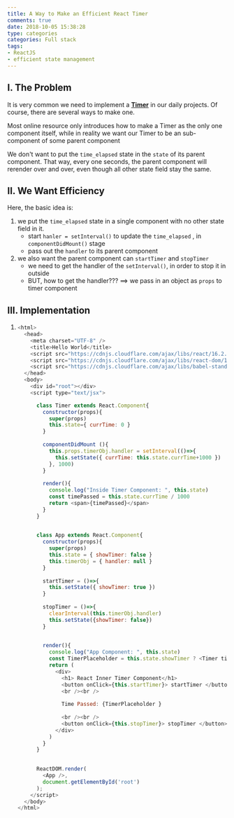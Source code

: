 ```yaml
---
title: A Way to Make an Efficient React Timer
comments: true
date: 2018-10-05 15:38:28
type: categories
categories: Full stack
tags: 
- ReactJS
- efficient state management
---
```




## I. The Problem

It is very common we need to implement a **<u>Timer</u>** in our daily projects. Of course, there are several ways to make one. 

Most online resource only introduces how to make a Timer as the only one component itself, while in reality we want our Timer to be an sub-component of some parent component

We don't want to put the `time_elapsed` state in the `state` of its parent component. That way, every one seconds, the parent component will rerender over and over, even though all other state field stay the same.



## II. We Want Efficiency

Here, the basic idea is: 

1. we put the `time_elapsed`  state in a single component with no other state field in it.
   - start `hanler = setInterval()` to update the `time_elapsed` , in `componentDidMount()` stage
   - pass out the `handler` to its parent component
2. we also want the parent component can `startTimer` and `stopTimer`
   - we need to get the handler of the `setInterval()`, in order to stop it in outside
   - BUT, how to get the handler???  ==> we pass in an object as `props` to timer component

## III. Implementation

1. ```js
   <html>
     <head>
       <meta charset="UTF-8" />
       <title>Hello World</title>
       <script src="https://cdnjs.cloudflare.com/ajax/libs/react/16.2.0/umd/react.production.min.js"></script>
       <script src="https://cdnjs.cloudflare.com/ajax/libs/react-dom/16.2.0/umd/react-dom.production.min.js"></script>
       <script src="https://cdnjs.cloudflare.com/ajax/libs/babel-standalone/6.26.0/babel.min.js"></script>
     </head>
     <body>
       <div id="root"></div>
       <script type="text/jsx">
   
         class Timer extends React.Component{
           constructor(props){
             super(props)
             this.state={ currTime: 0 }
           }
           
           componentDidMount (){
             this.props.timerObj.handler = setInterval(()=>{
               this.setState({ currTime: this.state.currTime+1000 })
             }, 1000)
           }
           
           render(){
             console.log("Inside Timer Component: ", this.state)
             const timePassed = this.state.currTime / 1000
             return <span>{timePassed}</span>
           }
         }
                       
   
         class App extends React.Component{
           constructor(props){
             super(props)
             this.state = { showTimer: false }
             this.timerObj = { handler: null }
           }
           
           startTimer = ()=>{
             this.setState({ showTimer: true })
           }
           
           stopTimer = ()=>{
             clearInterval(this.timerObj.handler)
             this.setState({showTimer: false})
           }
           
   
           render(){
             console.log("App Component: ", this.state)
             const TimerPlaceholder = this.state.showTimer ? <Timer timerObj={this.timerObj} /> : null
             return (
               <div>
                 <h1> React Inner Timer Component</h1>
                 <button onClick={this.startTimer}> startTimer </button>
                 <br /><br />
                 
                 Time Passed: {TimerPlaceholder }
                 
                 <br /><br />
                 <button onClick={this.stopTimer}> stopTimer </button>
               </div>
             )
           }
         }
   
               
         ReactDOM.render(
           <App />,
           document.getElementById('root')
         );
       </script>
     </body>
   </html>
   ```
